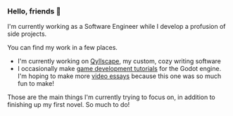 ### Hello, friends 👋

I'm currently working as a Software Engineer while I develop a profusion of side projects.

You can find my work in a few places.

- I'm currently working on [Qyllscape](https://store.steampowered.com/app/1473030/Qyllscape/), my custom, cozy writing software
- I occasionally make [game development tutorials](https://www.youtube.com/channel/UCUrmX3SvpPerq-KAfGBrgGQ) for the Godot engine. I'm hoping to make more [video essays](https://www.youtube.com/watch?v=ElwTiEuJoSk) because this one was so much fun to make!

Those are the main things I'm currently trying to focus on, in addition to finishing up my first novel. So much to do!

<!--
**erdavids/erdavids** is a ✨ _special_ ✨ repository because its `README.md` (this file) appears on your GitHub profile.

Here are some ideas to get you started:

- 🔭 I’m currently working on ...
- 🌱 I’m currently learning ...
- 👯 I’m looking to collaborate on ...
- 🤔 I’m looking for help with ...
- 💬 Ask me about ...
- 📫 How to reach me: ...
- 😄 Pronouns: ...
- ⚡ Fun fact: ...
-->
